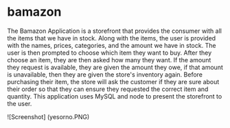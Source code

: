 # bamazon

The Bamazon Application is a storefront that provides the consumer with all the items that we have in stock. Along with the items, the user is provided with the names, prices, categories, and the amount we have in stock. The user is then prompted to choose which item they want to buy. After they choose an item, they are then asked how many they want. If the amount they request is available, they are given the amount they owe, if that amount is unavailable, then they are given the store's inventory again. Before purchasing their item, the store will ask the customer if they are sure about their order so that they can ensure they requested the correct item and quantity. 
This application uses MySQL and node to present the storefront to the user.

![Screenshot] (yesorno.PNG)
